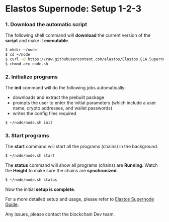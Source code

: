 # Elastos Supernode: Setup 1-2-3

### 1. Download the automatic script

The following shell command will **download** the current version of the **script** and make it **executable**.

```bash
$ mkdir ~/node
$ cd ~/node
$ curl -O https://raw.githubusercontent.com/elastos/Elastos.ELA.Supernode/master/build/skeleton/node.sh
$ chmod a+x node.sh
```

### 2. Initialize programs

The **init** command will do the following jobs automatically:

- downloads and extract the prebuilt package
- prompts the user to enter the initial parameters (which include a user name, crypto addresses, and wallet passwords)
- writes the config files required

```bash
$ ~/node/node.sh init
```

### 3. Start programs

The **start** command will start all the programs (chains) in the background.

```bash
$ ~/node/node.sh start
```

The **status** command will show all programs (chains) are **Running**. Watch the **Height** to make sure the chains are **synchronized**.

```bash
$ ~/node/node.sh status
```

Now the initial **setup is complete**.

For a more detailed setup and usage, please refer to [Elastos Supernode Guide](./elastos_supernode_usage.md). 

Any issues, please contact the blockchain Dev team.

